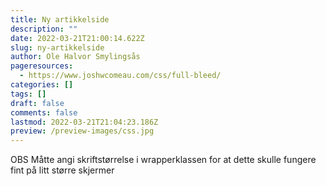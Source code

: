 ```yaml
---
title: Ny artikkelside
description: ""
date: 2022-03-21T21:00:14.622Z
slug: ny-artikkelside
author: Ole Halvor Smylingsås
pageresources:
  - https://www.joshwcomeau.com/css/full-bleed/
categories: []
tags: []
draft: false
comments: false
lastmod: 2022-03-21T21:04:23.186Z
preview: /preview-images/css.jpg
---
```


OBS Måtte angi skriftstørrelse i wrapperklassen for at dette skulle fungere fint på litt større skjermer
